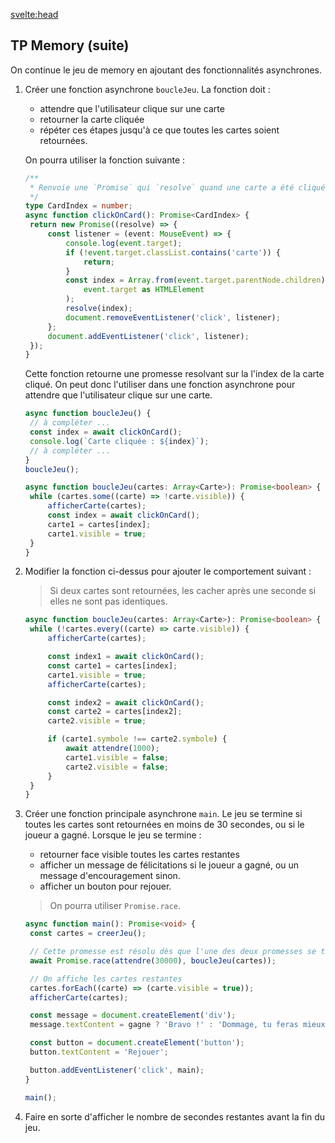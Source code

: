 <script>
  import Message from '$lib/Message.svelte';
  import Solution from '$lib/Solution.svelte';
  import Reveal from '$lib/Reveal.svelte';
  import Slides from './slides.svelte';
</script>

<svelte:head>

<title>Promise et fonctiona async - TW3 - Johan Girod</title>
</svelte:head>

<Reveal>
  <Slides/>
</Reveal>

## TP Memory (suite)

On continue le jeu de memory en ajoutant des fonctionnalités asynchrones.

1. Créer une fonction asynchrone `boucleJeu`. La fonction doit :

   - attendre que l'utilisateur clique sur une carte
   - retourner la carte cliquée
   - répéter ces étapes jusqu'à ce que toutes les cartes soient retournées.

   On pourra utiliser la fonction suivante :

   ```typescript
   /**
    * Renvoie une `Promise` qui `resolve` quand une carte a été cliquée. Le contenu de la Promise est l'index de cette carte dans le tableau.
    */
   type CardIndex = number;
   async function clickOnCard(): Promise<CardIndex> {
   	return new Promise((resolve) => {
   		const listener = (event: MouseEvent) => {
   			console.log(event.target);
   			if (!event.target.classList.contains('carte')) {
   				return;
   			}
   			const index = Array.from(event.target.parentNode.children).indexOf(
   				event.target as HTMLElement
   			);
   			resolve(index);
   			document.removeEventListener('click', listener);
   		};
   		document.addEventListener('click', listener);
   	});
   }
   ```

   Cette fonction retourne une promesse resolvant sur la l'index de la carte cliqué. On peut donc l'utiliser dans une fonction asynchrone pour attendre que l'utilisateur clique sur une carte.

   ```typescript
   async function boucleJeu() {
   	// à compléter ...
   	const index = await clickOnCard();
   	console.log(`Carte cliquée : ${index}`);
   	// à compléter ...
   }
   boucleJeu();
   ```

   <Solution code="482">

   ```typescript
   async function boucleJeu(cartes: Array<Carte>): Promise<boolean> {
   	while (cartes.some((carte) => !carte.visible)) {
   		afficherCarte(cartes);
   		const index = await clickOnCard();
   		carte1 = cartes[index];
   		carte1.visible = true;
   	}
   }
   ```

   </Solution>

2. Modifier la fonction ci-dessus pour ajouter le comportement suivant :

   > Si deux cartes sont retournées, les cacher après une seconde si elles ne sont pas identiques.

    <Solution code="482">

   ```typescript
   async function boucleJeu(cartes: Array<Carte>): Promise<boolean> {
   	while (!cartes.every((carte) => carte.visible)) {
   		afficherCarte(cartes);

   		const index1 = await clickOnCard();
   		const carte1 = cartes[index];
   		carte1.visible = true;
   		afficherCarte(cartes);

   		const index2 = await clickOnCard();
   		const carte2 = cartes[index2];
   		carte2.visible = true;

   		if (carte1.symbole !== carte2.symbole) {
   			await attendre(1000);
   			carte1.visible = false;
   			carte2.visible = false;
   		}
   	}
   }
   ```

3. Créer une fonction principale asynchrone `main`. Le jeu se termine si toutes les cartes sont retournées en moins de 30 secondes, ou si le joueur a gagné. Lorsque le jeu se termine :

   - retourner face visible toutes les cartes restantes
   - afficher un message de félicitations si le joueur a gagné, ou un message d'encouragement sinon.
   - afficher un bouton pour rejouer.

   > On pourra utiliser `Promise.race`.

   <Solution>

   ```typescript
   async function main(): Promise<void> {
   	const cartes = creerJeu();

   	// Cette promesse est résolu dès que l'une des deux promesses se termine.
   	await Promise.race(attendre(30000), boucleJeu(cartes));

   	// On affiche les cartes restantes
   	cartes.forEach((carte) => (carte.visible = true));
   	afficherCarte(cartes);

   	const message = document.createElement('div');
   	message.textContent = gagne ? 'Bravo !' : 'Dommage, tu feras mieux la prochaine fois.';

   	const button = document.createElement('button');
   	button.textContent = 'Rejouer';

   	button.addEventListener('click', main);
   }

   main();
   ```

   </Solution>

4. Faire en sorte d'afficher le nombre de secondes restantes avant la fin du jeu.
